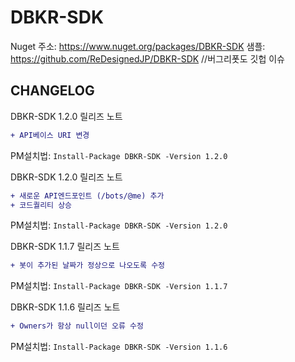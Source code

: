 # DBKR-SDK
Nuget 주소: https://www.nuget.org/packages/DBKR-SDK
샘플: https://github.com/ReDesignedJP/DBKR-SDK //버그리폿도 깃헙 이슈
## CHANGELOG

DBKR-SDK 1.2.0 릴리즈 노트
```diff
+ API베이스 URI 변경
```
PM설치법: ``Install-Package DBKR-SDK -Version 1.2.0``

DBKR-SDK 1.2.0 릴리즈 노트
```diff
+ 새로운 API엔드포인트 (/bots/@me) 추가
+ 코드퀄리티 상승
```
PM설치법: ``Install-Package DBKR-SDK -Version 1.2.0``

DBKR-SDK 1.1.7 릴리즈 노트
```diff
+ 봇이 추가된 날짜가 정상으로 나오도록 수정
```
PM설치법: ``Install-Package DBKR-SDK -Version 1.1.7``

DBKR-SDK 1.1.6 릴리즈 노트
```diff
+ Owners가 항상 null이던 오류 수정
```
PM설치법: ``Install-Package DBKR-SDK -Version 1.1.6``
